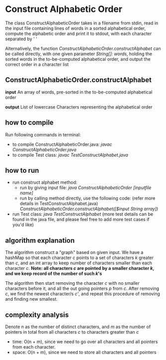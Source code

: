 # Construct Alphabetic Order
The class ConstructAlphabeticOrder takes in a filename from stdin, 
read in the input file containing lines of words in a sorted alphabetical order,
compute the alphabetic order and print it to stdout, with each character separated by ' '

Alternatively, the function *ConstructAlphabeticOrder.constructAlphabet* can be called directly, 
with one given parameter *String[]: words*, holding the sorted words in the to-be-computed alphabetical order,
and output the correct order in a character list

## ConstructAlphabeticOrder.constructAlphabet
**input**
An array of words, pre-sorted in the to-be-computed alphabetical order

**output**
List of lowercase Characters representing the alphabetical order

## how to compile
Run following commands in terminal:
 - to compile ConstructAlphabeticOrder.java: *javac ConstructAlphabeticOrder.java*
 - to compile Test class: *javac TestConstructAlphabet.java*

## how to run
 - run construct alphabet method:
   - run by giving input file: *java ConstructAlphabeticOrder [inputfile name]*
   - run by calling method directly, use the following code: (refer more details in TestConstructAlphabet.java)
        *ConstructAlphabeticOrder.constructAlphabet([$input String array])*
 - run Test class: *java TestConstructAlphabet* (more test details can be found in the java file, and please feel free to add more test cases if you'd like)

## algorithm explanation
The algorithm construct a "graph" based on given input. We have a hashMap so that each character *c* points to a set of characters *k* greater than *c*, and 
an int array to keep number of characters smaller than each character *c*.
**Note: all characters *c* are pointed by a smaller character *k*, and we keep record of the number of such *k*'s**

The algorithm then start removing the character *c* with no smaller characters before it, and all the out going pointers *p* from *c*. After removing *c*, we
find the newest character/s *c'*, and repeat this procedure of removing and finding new smallest.

## complexity analysis
Denote *n* as the number of distinct characters, and *m* as the number of pointers in total from all characters *c* to characters greater than *c*
 - time: O(n + m), since we need to go over all characters and all pointers from each character.
 - space: O(n + m), since we need to store all characters and all pointers


   


